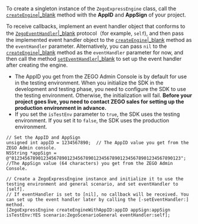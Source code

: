 To create a singleton instance of the `ZegoExpressEngine` class, call the [`createEngine`|_blank](/article/api?doc=Express_Video_SDK_API~ObjectiveC_ios~class~zego-express-engine#create-engine-with-app-id-app-sign-is-test-env-scenario-event-handler) method with the **AppID** and **AppSign** of your project.

To receive callbacks, implement an event handler object that conforms to the [`ZegoEventHandler`\|_blank](/article/api?doc=Express_Video_SDK_API~ObjectiveC_ios~protocol~zego-event-handler) protocol（for example, `self`), and then pass the implemented event handler object to the [`createEngine`|_blank](/article/api?doc=Express_Video_SDK_API~ObjectiveC_ios~class~zego-express-engine#create-engine-with-app-id-app-sign-is-test-env-scenario-event-handler) method as the `eventHandler` parameter.
Alternatively, you can pass `nil` to the [`createEngine`|_blank](/article/api?doc=Express_Video_SDK_API~ObjectiveC_ios~class~zego-express-engine#create-engine-with-app-id-app-sign-is-test-env-scenario-event-handler) method as the `eventHandler` parameter for now, and then call the method [`setEventHandler`\|_blank](/article/api?doc=Express_Video_SDK_API~ObjectiveC_ios~class~zego-express-engine#set-event-handler) to set up the event handler after creating the engine.

<div class = 'mk-hint'>

- The AppID you get from the ZEGO Admin Console is by default for use in the testing environment. When you initialize the SDK in the development and testing phase, you need to configure the SDK to use the testing environment. Otherwise, the initialization will fail. **Before your project goes live, you need to contact ZEGO sales for setting up the production environment in advance.**
- If you set the `isTestEnv` parameter to `true`, the SDK uses the testing environment. If you set it to `false`, the SDK uses the production environment. 
</div>

```objc
// Set the AppID and AppSign 
unsigned int appID = 1234567890;  // The AppID value you get from the ZEGO Admin console.
NSString *appSign = @"0123456789012345678901234567890123456789012345678901234567890123"; //The AppSign value (64 characters) you get from the ZEGO Admin Console.

// Create a ZegoExpressEngine instance and initialize it to use the testing environment and general scenario, and set eventHandler to [self]. 
// If eventHandler is set to [nil], no callback will be received. You can set up the event handler later by calling the [-setEventHandler:] method.
[ZegoExpressEngine createEngineWithAppID:appID appSign:appSign isTestEnv:YES scenario:ZegoScenarioGeneral eventHandler:self];
```
